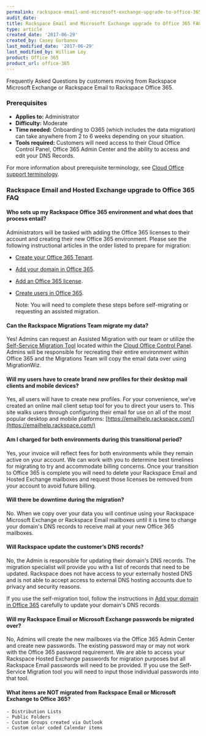 ```yaml
---
permalink: rackspace-email-and-microsoft-exchange-upgrade-to-office-365-faq/
audit_date:
title: Rackspace Email and Microsoft Exchange upgrade to Office 365 FAQ
type: article
created_date: '2017-06-29'
created_by: Casey Gurbanov
last_modified_date: '2017-06-29'
last_modified_by: William Loy
product: Office 365
product_url: office-365
---
```

Frequently Asked Questions by customers moving from Rackspace Microsoft Exchange or Rackspace Email to Rackspace Office 365.

### Prerequisites

- **Applies to:** Administrator
- **Difficulty:** Moderate
- **Time needed:** Onboarding to O365 (which includes the data migration) can take anywhere from 2 to 6 weeks depending on your situation.
- **Tools required:** Customers will need access to their Cloud Office Control Panel, Office 365 Admin Center and the ability to access and edit your DNS Records.

For more information about prerequisite terminology, see [Cloud Office support terminology](/how-to/cloud-office-support-terminology/).

### Rackspace Email and Hosted Exchange upgrade to Office 365 FAQ

#### Who sets up my Rackspace Office 365 environment and what does that process entail?
Administrators will be tasked with adding the Office 365 licenses to their account and creating their new Office 365 environment. Please see the following instructional articles in the order listed to prepare for migration:
- [Create your Office 365 Tenant](/how-to/office-365/#create-your-tenant-id/).
- [Add your domain in Office 365](/how-to/add-a-domain-in-office-365/).
- [Add an Office 365 license](/how-to/add-an-office-365-license/#add-an-office-365-license/).
- [Create users in Office 365](how-to/add-an-office-365-license/#assign-an-office-365-license/).


  Note: You will need to complete these steps before self-migrating or requesting an assisted migration.

#### Can the Rackspace Migrations Team migrate my data?
Yes! Admins can request an Assisted Migration with our team or utilize the [Self-Service Migration Tool](/how-to/migrate-your-email-by-using-the-self-service-migration-tool/) located within the [Cloud Office Control Panel](cp.rackspace.com). Admins will be responsible for recreating their entire environment within Office 365 and the Migrations Team will copy the email data over using MigrationWiz.

#### Will my users have to create brand new profiles for their desktop mail clients and mobile devices?
Yes, all users will have to create new profiles. For your convenience, we’ve created an online mail client setup tool for you to direct your users to.  This site walks users through configuring their email for use on all of the most popular desktop and mobile platforms: [https://emailhelp.rackspace.com/](https://emailhelp.rackspace.com/)

#### Am I charged for both environments during this transitional period?
Yes, your invoice will reflect fees for both environments while they remain active on your account. We can work with you to determine best timelines for migrating to try and accommodate billing concerns. Once your transition to Office 365 is complete you will need to delete your Rackspace Email and Hosted Exchange mailboxes and request those licenses be removed from your account to avoid future billing.

#### Will there be downtime during the migration?
No. When we copy over your data you will continue using your Rackspace Microsoft Exchange or Rackspace Email mailboxes until it is time to change your domain's DNS records to receive mail at your new Office 365 mailboxes.

#### Will Rackspace update the customer’s DNS records?
No, the Admin is responsible for updating their domain's DNS records. The migration specialist will provide you with a list of records that need to be updated. Rackspace does not have access to your externally hosted DNS and is not able to accept access to external DNS hosting accounts due to privacy and security reasons.

If you use the self-migration tool, follow the instructions in [Add your domain in Office 365](/how-to/add-a-domain-in-office-365/) carefully to update your domain's DNS records

#### Will my Rackspace Email or Microsoft Exchange passwords be migrated over?
No, Admins will create the new mailboxes via the Office 365 Admin Center and create new passwords. The existing password may or may not work with the Office 365 password requirement. We are able to access your Rackspace Hosted Exchange passwords for migration purposes but all Rackspace Email passwords will need to be provided. If you use the Self-Service Migration tool you will need to input those individual passwords into that tool.

#### What items are NOT migrated from Rackspace Email or Microsoft Exchange to Office 365?

    - Distribution Lists
    - Public Folders
    - Custom Groups created via Outlook
    - Custom color coded Calendar items
